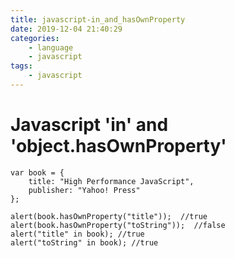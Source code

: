 ```yaml
---
title: javascript-in_and_hasOwnProperty
date: 2019-12-04 21:40:29
categories:
    - language
    - javascript
tags:
    - javascript
---
```

# Javascript 'in' and 'object.hasOwnProperty'
```
var book = {
    title: "High Performance JavaScript",
    publisher: "Yahoo! Press" 
};

alert(book.hasOwnProperty("title"));  //true
alert(book.hasOwnProperty("toString"));  //false
alert("title" in book); //true 
alert("toString" in book); //true
```
